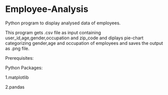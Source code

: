 # Employee-Analysis
Python program to display analysed data of employees.

This program gets .csv file as input containing user_id,age,gender,occupation and zip_code and diplays pie-chart categorizing gender,age and occupation of employees and saves the output as .png file.

Prerequisites:

Python Packages:

1.matplotlib

2.pandas
